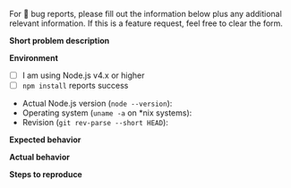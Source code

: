 For :bug: bug reports, please fill out the information below plus any additional relevant information. If this is a feature request, feel free to clear the form.

**Short problem description**

**Environment**
- [ ] I am using Node.js v4.x or higher
- [ ] `npm install` reports success
- Actual Node.js version (`node --version`):
- Operating system (`uname -a` on *nix systems):
- Revision (`git rev-parse --short HEAD`):

**Expected behavior**

**Actual behavior**

**Steps to reproduce**
